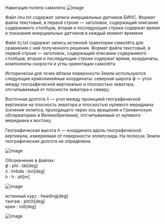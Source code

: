 Навигация полета самолета
![image](https://user-images.githubusercontent.com/94633478/229085607-ac0c6e0a-6e87-4e6d-9b02-2c90bc9dc81b.png)

 














Файл imu.txt содержит записи инерциальных датчиков БИНС. Формат
файла текстовый, в первой строке — заголовок, содержащий описание содержимого столбцов, вторая и последующие строки содержат время и показания
инерциальных датчиков в каждый момент времени

Файл trj.txt содержит запись истинной траектории самолёта для сравнения с ней полученного решения. Формат файла текстовый, в первой строке
— заголовок, содержащий описание содержимого столбцов, вторая и последующие строки содержат время, координаты, компоненты скорости и углы
ориентации самолёта

Исторически для точек вблизи поверхности Земли используются следующие криволинейные координаты: 
северная широта 𝜙 — угол между географической вертикалью и плоскостью экватора,
отсчитываемый от плоскости экватора к северу;

Восточная долгота 𝜆 — угол
между проекцией географической вертикали на плоскость экватора и плоскостью нулевого меридиана (сечения эллипса, проходящего через ось вращения
и Гринвичскую обсерваторию в Великобритании), отсчитываемый от нулевого меридиана к востоку;

Географическая высота ℎ — координата вдоль географической вертикали, измеряемая от поверхности эллипсоида. На полюсах
Земли географическая долгота не определена.

![image](https://user-images.githubusercontent.com/94633478/229085607-ac0c6e0a-6e87-4e6d-9b02-2c90bc9dc81b.png)

Обозначение в файлах:  
𝜙 : phi : lat[deg]  
𝜆 : lmbda : lon[deg]  
h : h :  alt[m]  

![image](https://user-images.githubusercontent.com/94633478/229085534-a57521ed-b858-4338-8040-3bd09154787a.png)


истинный курс : heading[deg]  
тангаж : pitch[deg]  
крен : roll[deg]  
  
![image](https://user-images.githubusercontent.com/94633478/229085408-5d33f928-97db-4185-8e2f-954f67525c7c.png)

